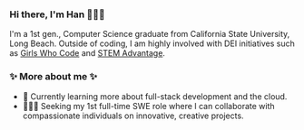 ### Hi there, I'm Han 👩🏻‍💻 
 <!-- <img src="https://github.com/hanpm/hanpm/blob/main/github-readme-banner.png?raw=true" alt="Readme banner"></img> -->

  I'm a 1st gen., Computer Science graduate from California State University, Long Beach. 
Outside of coding, I am highly involved with DEI initiatives such as [Girls Who Code](https://www.linkedin.com/feed/update/urn:li:activity:7046970740562161664/) and [STEM Advantage](https://stemadvantage.org/about/).


### ✨ More about me ✨
- 🌱 Currently learning more about full-stack development and the cloud.
- 👩🏻‍💻 Seeking my 1st full-time SWE role where I can collaborate with compassionate individuals on innovative, creative projects.

